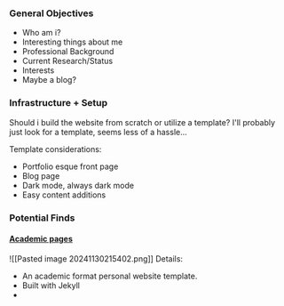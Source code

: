 ### General Objectives
* Who am i?
* Interesting things about me
* Professional Background
* Current Research/Status
* Interests
* Maybe a blog?

### Infrastructure + Setup
Should i build the website from scratch or utilize a template? I'll probably just look for a template, seems less of a hassle...

Template considerations:
- Portfolio esque front page
- Blog page
- Dark mode, always dark mode
- Easy content additions

### Potential Finds
#### [Academic pages](https://github.com/academicpages/academicpages.github.io)
![[Pasted image 20241130215402.png]]
Details:
- An academic format personal website template.
- Built with Jekyll
- 
